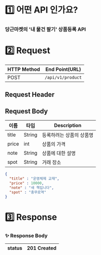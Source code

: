 # 1️⃣ 어떤 API 인가요?
### 당근마켓의 '내 물건 팔기' 상품등록 API

# 2️⃣ Request
| HTTP Method | End Point(URL)    |
|-------------|-------------------|
| POST        | `/api/v1/product` |

## Request Header

## Request Body

| 이름       | 타입     | Description   |
|----------|--------|---------------|
| title    | String | 등록하려는 상품의 상품명 |
| price    | int    | 상품의 가격        |
| note     | String | 상품에 대한 설명     |
| spot     | String | 거래 장소         |

```json
{
  "title" : "운영체제 교재",
  "price" : 10000,
  "note" : "새 책입니다",
  "spot" : "충무로역"
}
```

# 3️⃣ Response

### ✨ Response Body

| status | 201 Created |
|--------|-------------|